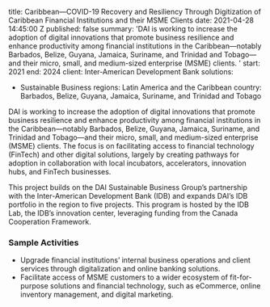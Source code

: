 
title: Caribbean—COVID-19 Recovery and Resiliency Through Digitization of Caribbean
  Financial Institutions and their MSME Clients
date: 2021-04-28 14:45:00 Z
published: false
summary: 'DAI is working to increase the adoption of digital innovations that promote
  business resilience and enhance productivity among financial institutions in the
  Caribbean—notably Barbados, Belize, Guyana, Jamaica, Suriname, and Trinidad and
  Tobago—and their micro, small, and medium-sized enterprise (MSME) clients. '
start: 2021
end: 2024
client: Inter-American Development Bank
solutions:
- Sustainable Business
regions: Latin America and the Caribbean
country: Barbados, Belize, Guyana, Jamaica, Suriname, and Trinidad and Tobago


DAI is working to increase the adoption of digital innovations that promote business resilience and enhance productivity among financial institutions in the Caribbean—notably Barbados, Belize, Guyana, Jamaica, Suriname, and Trinidad and Tobago—and their micro, small, and medium-sized enterprise (MSME) clients. The focus is on facilitating access to financial technology  (FinTech) and other digital solutions, largely by creating pathways for adoption in collaboration with local incubators, accelerators, innovation hubs, and FinTech businesses.

This project builds on the DAI Sustainable Business Group’s partnership with the Inter-American Development Bank (IDB) and expands DAI’s IDB portfolio in the region to five projects. This program is hosted by the IDB Lab, the IDB’s innovation center, leveraging funding from the Canada Cooperation Framework.

### Sample Activities

* Upgrade financial institutions’ internal business operations and client services through digitalization and online banking solutions.
* Facilitate access of MSME customers to a wider ecosystem of fit-for-purpose solutions and financial technology, such as eCommerce, online inventory management, and digital marketing.
